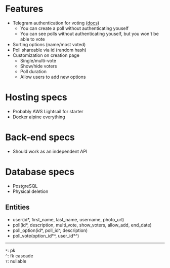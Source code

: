 # Features
- Telegram authentication for voting ([docs](https://core.telegram.org/widgets/login))
  - You can create a poll without authenticating youself
  - You can see polls without authenticating youself, but you won't be able to vote
- Sorting options (name/most voted)
- Poll shareable via id (random hash)
- Customization on creation page
  - Single/multi-vote
  - Show/hide voters
  - Poll duration
  - Allow users to add new options
  
# Hosting specs
- Probably AWS Lightsail for starter
- Docker alpine everything

# Back-end specs
- Should work as an independent API

# Database specs
- PostgreSQL
- Physical deletion

## Entities
- user(id*, first_name, last_name, username, photo_url)
- poll(id*, description, multi_vote, show_voters, allow_add, end_date)
- poll_option(id*, poll_id^, description)
- poll_vote(option_id*^, user_id*^)

---
`*`: pk  
`^`: fk cascade  
`?`: nullable
